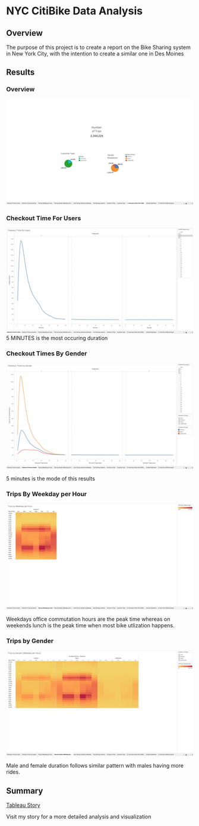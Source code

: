 # NYC CitiBike Data Analysis

## Overview

The purpose of this project is to create a report on the Bike Sharing system in New York City, with the intention to create a similar one in Des Moines

## Results

### Overview
![image](https://github.com/albertomontilla17/bikesharing/blob/main/Overview.png)

### Checkout Time For Users
![image](https://github.com/albertomontilla17/bikesharing/blob/main/Checkout_Times_forUsers.png)
5 MINUTES is the most occuring duration

### Checkout Times By Gender
![image](https://github.com/albertomontilla17/bikesharing/blob/main/Checkout_Times_by_Gender.png)

5 minutes is the mode of this results

### Trips By Weekday per Hour
![image](https://github.com/albertomontilla17/bikesharing/blob/main/Trips%20by%20Weekday%20per%20Hour.png)

Weekdays office commutation hours are the peak time whereas on weekends lunch is the peak time when most bike utlization happens.

### Trips by Gender
![image](https://github.com/albertomontilla17/bikesharing/blob/main/Trips_by_Gender.png)

Male and female duration follows similar pattern with males having more rides.

## Summary
[Tableau Story](https://prod-useast-b.online.tableau.com/t/albertostories/views/NewYorkCitiBikeAnalysis/NewYorkCitiBikeAnalysis?:showAppBanner=false&:display_count=n&:showVizHome=n&:origin=viz_share_link)

Visit my story for a more detailed analysis and visualization
